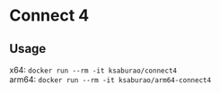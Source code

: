 # Connect 4

## Usage

x64: `docker run --rm -it ksaburao/connect4`  
arm64: `docker run --rm -it ksaburao/arm64-connect4`
